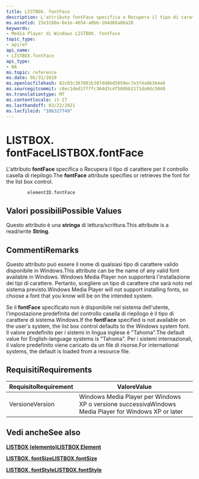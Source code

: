 ```yaml
---
title: LISTBOX. fontFace
description: L'attributo fontFace specifica o Recupera il tipo di carattere per il controllo casella di riepilogo.
ms.assetid: 15e3180a-6e1e-4654-a0bb-164d66a86a26
keywords:
- Media Player di Windows LISTBOX. fontFace
topic_type:
- apiref
api_name:
- LISTBOX.fontFace
api_type:
- NA
ms.topic: reference
ms.date: 05/31/2018
ms.openlocfilehash: 82c03c367001b307dd8bd5059ec7e3f4a0b364e6
ms.sourcegitcommit: c8ec1ded1ffffc364d3c4f560bb2171da0dc5040
ms.translationtype: MT
ms.contentlocale: it-IT
ms.lasthandoff: 03/22/2021
ms.locfileid: "106327749"
---
```

# <a name="listboxfontface"></a><span data-ttu-id="9991d-104">LISTBOX. fontFace</span><span class="sxs-lookup"><span data-stu-id="9991d-104">LISTBOX.fontFace</span></span>

<span data-ttu-id="9991d-105">L'attributo **fontFace** specifica o Recupera il tipo di carattere per il controllo casella di riepilogo.</span><span class="sxs-lookup"><span data-stu-id="9991d-105">The **fontFace** attribute specifies or retrieves the font for the list box control.</span></span>

``` syntax
        elementID.fontFace
```

## <a name="possible-values"></a><span data-ttu-id="9991d-106">Valori possibili</span><span class="sxs-lookup"><span data-stu-id="9991d-106">Possible Values</span></span>

<span data-ttu-id="9991d-107">Questo attributo è una **stringa** di lettura/scrittura.</span><span class="sxs-lookup"><span data-stu-id="9991d-107">This attribute is a read/write **String**.</span></span>

## <a name="remarks"></a><span data-ttu-id="9991d-108">Commenti</span><span class="sxs-lookup"><span data-stu-id="9991d-108">Remarks</span></span>

<span data-ttu-id="9991d-109">Questo attributo può essere il nome di qualsiasi tipo di carattere valido disponibile in Windows.</span><span class="sxs-lookup"><span data-stu-id="9991d-109">This attribute can be the name of any valid font available in Windows.</span></span> <span data-ttu-id="9991d-110">Windows Media Player non supporterà l'installazione dei tipi di carattere. Pertanto, scegliere un tipo di carattere che sarà noto nel sistema previsto.</span><span class="sxs-lookup"><span data-stu-id="9991d-110">Windows Media Player will not support installing fonts, so choose a font that you know will be on the intended system.</span></span>

<span data-ttu-id="9991d-111">Se il **fontFace** specificato non è disponibile nel sistema dell'utente, l'impostazione predefinita del controllo casella di riepilogo è il tipo di carattere di sistema Windows.</span><span class="sxs-lookup"><span data-stu-id="9991d-111">If the **fontFace** specified is not available on the user's system, the list box control defaults to the Windows system font.</span></span> <span data-ttu-id="9991d-112">Il valore predefinito per i sistemi in lingua inglese è "Tahoma".</span><span class="sxs-lookup"><span data-stu-id="9991d-112">The default value for English-language systems is "Tahoma".</span></span> <span data-ttu-id="9991d-113">Per i sistemi internazionali, il valore predefinito viene caricato da un file di risorse.</span><span class="sxs-lookup"><span data-stu-id="9991d-113">For international systems, the default is loaded from a resource file.</span></span>

## <a name="requirements"></a><span data-ttu-id="9991d-114">Requisiti</span><span class="sxs-lookup"><span data-stu-id="9991d-114">Requirements</span></span>



| <span data-ttu-id="9991d-115">Requisito</span><span class="sxs-lookup"><span data-stu-id="9991d-115">Requirement</span></span> | <span data-ttu-id="9991d-116">Valore</span><span class="sxs-lookup"><span data-stu-id="9991d-116">Value</span></span> |
|--------------------|---------------------------------------------------------|
| <span data-ttu-id="9991d-117">Versione</span><span class="sxs-lookup"><span data-stu-id="9991d-117">Version</span></span><br/> | <span data-ttu-id="9991d-118">Windows Media Player per Windows XP o versione successiva</span><span class="sxs-lookup"><span data-stu-id="9991d-118">Windows Media Player for Windows XP or later</span></span><br/> |



## <a name="see-also"></a><span data-ttu-id="9991d-119">Vedi anche</span><span class="sxs-lookup"><span data-stu-id="9991d-119">See also</span></span>

<dl> <dt>

[<span data-ttu-id="9991d-120">**LISTBOX (elemento)**</span><span class="sxs-lookup"><span data-stu-id="9991d-120">**LISTBOX Element**</span></span>](listbox-element.md)
</dt> <dt>

[<span data-ttu-id="9991d-121">**LISTBOX. fontSize**</span><span class="sxs-lookup"><span data-stu-id="9991d-121">**LISTBOX.fontSize**</span></span>](listbox-fontsize.md)
</dt> <dt>

[<span data-ttu-id="9991d-122">**LISTBOX. fontStyle**</span><span class="sxs-lookup"><span data-stu-id="9991d-122">**LISTBOX.fontStyle**</span></span>](listbox-fontstyle.md)
</dt> </dl>

 

 





